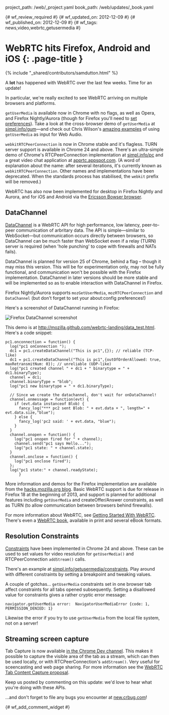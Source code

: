 project_path: /web/_project.yaml
book_path: /web/updates/_book.yaml

{# wf_review_required #}
{# wf_updated_on: 2012-12-09 #}
{# wf_published_on: 2012-12-09 #}
{# wf_tags: news,video,webrtc,getusermedia #}

# WebRTC hits Firefox, Android and iOS {: .page-title }

{% include "_shared/contributors/samdutton.html" %}


<p>A <strong>lot</strong> has happened with WebRTC over the last few weeks. Time for an update!</p>

<p>In particular, we're really excited to see WebRTC arriving on multiple browsers and platforms.</p>

<p><code>getUserMedia</code> is available now in Chrome with no flags, as well as Opera, and Firefox Nightly/Aurora (though for Firefox you'll need to <a href="https://hacks.mozilla.org/2012/11/progress-update-on-webrtc-for-firefox-on-desktop/comment-page-1/#comment-1851192" title="Progress update on WebRTC for Firefox on desktop">set preferences</a>). Take a look at the cross-browser demo of <code>getUserMedia</code> at <a href="http://www.simpl.info/gum" title="Simple cross-platform getUserMedia demo">simpl.info/gum</a>&mdash;and check out Chris Wilson's <a href="http://webaudiodemos.appspot.com/" title="">amazing examples</a> of using <code>getUserMedia</code> as input for Web Audio.</p>

<p><code>webkitRTCPeerConnection</code> is now in Chrome stable and it's flagless. TURN server support is available in Chrome 24 and above. There's an ultra-simple demo of Chrome's RTCPeerConnection implementation at <a href="http://www.simpl.info/peerconnection" title="Simple cross-platform getUserMedia demo">simpl.info/pc</a> and a great video chat application at <a href="apprtc.appspot.com" title="Video chat demo">apprtc.appspot.com</a>. (A word of explanation about the name: after several iterations, it's currently known as <code>webkitRTCPeerConnection</code>. Other names and implementations have been deprecated. When the standards process has stabilised, the <code>webkit</code> prefix will be removed.)</p>

<p>WebRTC has also now been implemented for desktop in Firefox Nightly and Aurora, and for iOS and Android via the <a href="https://labs.ericsson.com/apps/bowser" title="Ericsson Bowser browser">Ericsson Bowser browser</a>.</p>

<h2>DataChannel</h2>

<p><a href="http://www.html5rocks.com/en/tutorials/webrtc/basics/#toc-datachannel" title="DataChannel section of HTML5 Rocks article">DataChannel</a> is a WebRTC API for high performance, low latency, peer-to-peer communication of arbritary data. The API is simple&mdash;similar to WebSocket&mdash;but communication occurs directly between browsers, so DataChannel can be much faster than WebSocket even if a relay (TURN) server is required (when 'hole punching' to cope with firewalls and NATs fails).</p>

<p>DataChannel is planned for version 25 of Chrome, behind a flag – though it may miss this version. This will be for experimentation only, may not be fully functional, and communication won't be possible with the Firefox implementation. DataChannel in later versions should be more stable and will be implemented so as to enable interaction with DataChannel in Firefox.</p>

<p>Firefox Nightly/Aurora supports <code>mozGetUserMedia</code>, <code>mozRTCPeerConnection</code> and <code>DataChannel</code> (but don't forget to set your about:config preferences!)</p>

<p>Here's a screenshot of DataChannel running in Firefox:</p>

<img src="/web/updates/images/2012/12/webrtc-ff/Firefox_DataChannel_screenshot.png" title="Firefox DataChannel screenshot" />

<p>This demo is at <a href="http://mozilla.github.com/webrtc-landing/data_test.html" title="Mozilla DataChannel example">http://mozilla.github.com/webrtc-landing/data_test.html</a>. Here's a code snippet:</p>


    pc1.onconnection = function() {
      log("pc1 onConnection ");
      dc1 = pc1.createDataChannel("This is pc1",{}); // reliable (TCP-like)
      dc1 = pc1.createDataChannel("This is pc1",{outOfOrderAllowed: true, maxRetransmitNum: 0}); // unreliable (UDP-like)
      log("pc1 created channel " + dc1 + " binarytype = " + dc1.binaryType);
      channel = dc1;
      channel.binaryType = "blob";
      log("pc1 new binarytype = " + dc1.binaryType);
    
      // Since we create the datachannel, don't wait for onDataChannel!
      channel.onmessage = function(evt) {
        if (evt.data instanceof Blob) {
          fancy_log("*** pc2 sent Blob: " + evt.data + ", length=" + evt.data.size,"blue");
        } else {
          fancy_log('pc2 said: ' + evt.data, "blue");
        }
      }
      channel.onopen = function() {
        log("pc1 onopen fired for " + channel);
        channel.send("pc1 says Hello...");
        log("pc1 state: " + channel.state);
      }
      channel.onclose = function() {
        log("pc1 onclose fired");
      };
      log("pc1 state:" + channel.readyState);
          }
    

<p>More information and demos for the Firefox implementation are available from the <a href="https://hacks.mozilla.org/2012/11/progress-update-on-webrtc-for-firefox-on-desktop/comment-page-1/#comment-1851192" title="Progress update on WebRTC for Firefox on desktop">hacks.mozilla.org blog</a>. Basic WebRTC support is due for release in Firefox 18 at the beginning of 2013, and support is planned for additional features including <code>getUserMedia</code> and createOffer/Answer constraints, as well as TURN (to allow communication between browsers behind firewalls).</p>

<p>For more information about WebRTC, see <a href="http://www.html5rocks.com/en/tutorials/webrtc/basics/" title="Getting Started With WebRTC article on HTML5 Rocks">Getting Started With WebRTC</a>. There's even a <a href="http://webrtcbook.com/" title="WebRTC book site">WebRTC book</a>, available in print and several eBook formats.</p>

<h2>Resolution Constraints</h2>

<p><a href="http://tools.ietf.org/html/draft-alvestrand-constraints-resolution-00#page-4" title="IETF Resolution Constraints draft specification">Constraints</a> have been implemented in Chrome 24 and above. These can be used to set values for video resolution for <code>getUserMedia()</code> and RTCPeerConnection <code>addStream()</code> calls.</p>

<p>There's an example at <a href="http://simpl.info/getusermedia/constraints/index.html" title="Resolution Constraints example on simpl.info">simpl.info/getusermedia/constraints</a>. Play around with different constraints by setting a breakpoint and tweaking values.</p>

<p>A couple of gotchas... <code>getUserMedia</code> constraints set in one browser tab affect constraints for all tabs opened subsequently. Setting a disallowed value for constraints gives a rather cryptic error message:<br />


    navigator.getUserMedia error:  NavigatorUserMediaError {code: 1, PERMISSION_DENIED: 1}
    

<p>Likewise the error if you try to use <code>getUserMedia</code> from the local file system, not on a server!</p>

<h2>Streaming screen capture</h2>

<p>Tab Capture is now available <a href="https://developer.chrome.com/trunk/extensions/tabCapture.html" title="chrome.tabCapture reference">in the Chrome Dev channel</a>. This makes it possible to capture the visible area of the tab as a stream, which can then be used locally, or with RTCPeerConnection's <code>addStream()</code>. Very useful for sceencasting and web page sharing. For more information see the <a href="http://www.chromium.org/developers/design-documents/extensions/proposed-changes/apis-under-development/webrtc-tab-content-capture" title="WebRTC Tab Content Capture proposal">WebRTC Tab Content Capture proposal</a>.</p>

<p>Keep us posted by commenting on this update: we'd love to hear what you're doing with these APIs.</p>

<p>...and don't forget to file any bugs you encounter at <a href="http://new.crbug.com" title="Post Chrome bug">new.crbug.com</a>!</p>


{# wf_add_comment_widget #}
